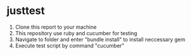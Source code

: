 # justtest
1. Clone this report to your machine
2. This repository use ruby and cucumber for testing
3. Navigate to folder and enter "bundle install" to install neccessary gem
4. Execute test script by command "cucumber"
